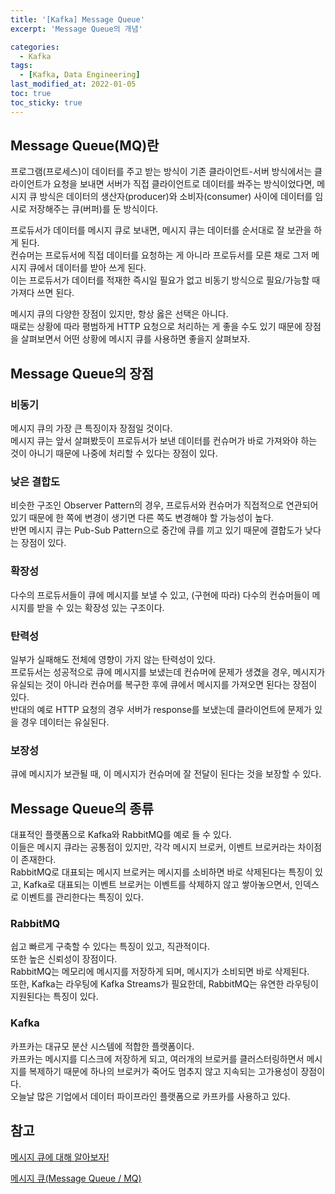 ```yaml
---
title: '[Kafka] Message Queue'
excerpt: 'Message Queue의 개념'

categories:
  - Kafka
tags:
  - [Kafka, Data Engineering]
last_modified_at: 2022-01-05
toc: true  
toc_sticky: true
---
```


## Message Queue(MQ)란
프로그램(프로세스)이 데이터를 주고 받는 방식이 기존 클라이언트-서버 방식에서는 클라이언트가 요청을 보내면 서버가 직접 클라이언트로 데이터를 쏴주는 방식이었다면, 메시지 큐 방식은 데이터의 생산자(producer)와 소비자(consumer) 사이에 데이터를 임시로 저장해주는 큐(버퍼)를 둔 방식이다.

프로듀서가 데이터를 메시지 큐로 보내면, 메시지 큐는 데이터를 순서대로 잘 보관을 하게 된다.  
컨슈머는 프로듀서에 직접 데이터를 요청하는 게 아니라 프로듀서를 모른 채로 그저 메시지 큐에서 데이터를 받아 쓰게 된다.  
이는 프로듀서가 데이터를 적재한 즉시일 필요가 없고 비동기 방식으로 필요/가능할 때 가져다 쓰면 된다.

메시지 큐의 다양한 장점이 있지만, 항상 옳은 선택은 아니다.  
때로는 상황에 따라 평범하게 HTTP 요청으로 처리하는 게 좋을 수도 있기 때문에 장점을 살펴보면서 어떤 상황에 메시지 큐를 사용하면 좋을지 살펴보자.

## Message Queue의 장점
### 비동기
메시지 큐의 가장 큰 특징이자 장점일 것이다.  
메시지 큐는 앞서 살펴봤듯이 프로듀서가 보낸 데이터를 컨슈머가 바로 가져와야 하는 것이 아니기 때문에 나중에 처리할 수 있다는 장점이 있다.
### 낮은 결합도
비슷한 구조인 Observer Pattern의 경우, 프로듀서와 컨슈머가 직접적으로 연관되어 있기 때문에 한 쪽에 변경이 생기면 다른 쪽도 변경해야 할 가능성이 높다.  
반면 메시지 큐는 Pub-Sub Pattern으로 중간에 큐를 끼고 있기 때문에 결합도가 낮다는 장점이 있다.
### 확장성
다수의 프로듀서들이 큐에 메시지를 보낼 수 있고, (구현에 따라) 다수의 컨슈머들이 메시지를 받을 수 있는 확장성 있는 구조이다.
### 탄력성
일부가 실패해도 전체에 영향이 가지 않는 탄력성이 있다.  
프로듀서는 성공적으로 큐에 메시지를 보냈는데 컨슈머에 문제가 생겼을 경우, 메시지가 유실되는 것이 아니라 컨슈머를 복구한 후에 큐에서 메시지를 가져오면 된다는 장점이 있다.  
반대의 예로 HTTP 요청의 경우 서버가 response를 보냈는데 클라이언트에 문제가 있을 경우 데이터는 유실된다.
### 보장성
큐에 메시지가 보관될 때, 이 메시지가 컨슈머에 잘 전달이 된다는 것을 보장할 수 있다.

## Message Queue의 종류
대표적인 플랫폼으로 Kafka와 RabbitMQ를 예로 들 수 있다.  
이들은 메시지 큐라는 공통점이 있지만, 각각 메시지 브로커, 이벤트 브로커라는 차이점이 존재한다.  
RabbitMQ로 대표되는 메시지 브로커는 메시지를 소비하면 바로 삭제된다는 특징이 있고, Kafka로 대표되는 이벤트 브로커는 이벤트를 삭제하지 않고 쌓아놓으면서, 인덱스로 이벤트를 관리한다는 특징이 있다.
### RabbitMQ
쉽고 빠르게 구축할 수 있다는 특징이 있고, 직관적이다.  
또한 높은 신뢰성이 장점이다.  
RabbitMQ는 메모리에 메시지를 저장하게 되며, 메시지가 소비되면 바로 삭제된다.  
또한, Kafka는 라우팅에 Kafka Streams가 필요한데, RabbitMQ는 유연한 라우팅이 지원된다는 특징이 있다.
### Kafka
카프카는 대규모 분산 시스템에 적합한 플랫폼이다.  
카프카는 메시지를 디스크에 저장하게 되고, 여러개의 브로커를 클러스터링하면서 메시지를 복제하기 때문에 하나의 브로커가 죽어도 멈추지 않고 지속되는 고가용성이 장점이다.  
오늘날 많은 기업에서 데이터 파이프라인 플랫폼으로 카프카를 사용하고 있다.

## 참고

[메시지 큐에 대해 알아보자!](https://tecoble.techcourse.co.kr/post/2021-09-19-message-queue/)

[메시지 큐(Message Queue / MQ)](https://steady-snail.tistory.com/165)